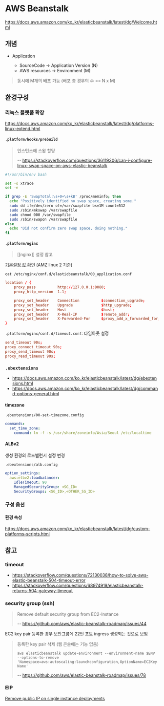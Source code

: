 # AWS Beanstalk

<https://docs.aws.amazon.com/ko_kr/elasticbeanstalk/latest/dg/Welcome.html>

## 개념

- Application

  - SourceCode -> Application Version (N)
  - AWS resources -> Environment (M)

> 동시에 M개의 배포 가능 (배포 총 경우의 수 == N x M)

## 환경구성

### 리눅스 플랫폼 확장

<https://docs.aws.amazon.com/ko_kr/elasticbeanstalk/latest/dg/platforms-linux-extend.html>

#### `.platform/hooks/prebuild`

> 인스턴스에 스왑 할당
>
> -- <https://stackoverflow.com/questions/36119306/can-i-configure-linux-swap-space-on-aws-elastic-beanstalk>

```bash
#!/usr/bin/env bash

set -o xtrace
set -e

if grep -E 'SwapTotal:\s+0+\s+kB' /proc/meminfo; then
  echo "Positively identified no swap space, creating some."
  sudo dd if=/dev/zero of=/var/swapfile bs=1M count=512
  sudo /sbin/mkswap /var/swapfile
  sudo chmod 000 /var/swapfile
  sudo /sbin/swapon /var/swapfile
else
  echo "Did not confirm zero swap space, doing nothing."
fi
```

#### `.platform/nginx`

> [[nginx]] 설정 참고

[기본설정 값 확인](https://stackoverflow.com/questions/66074722/what-is-the-port-number-of-the-web-application-to-which-default-proxy-config-on) (AMZ linux 2 기준)

`cat /etc/nginx/conf.d/elasticbeanstalk/00_application.conf`

```conf
location / {
    proxy_pass          http://127.0.0.1:8080;
    proxy_http_version  1.1;

    proxy_set_header    Connection          $connection_upgrade;
    proxy_set_header    Upgrade             $http_upgrade;
    proxy_set_header    Host                $host;
    proxy_set_header    X-Real-IP           $remote_addr;
    proxy_set_header    X-Forwarded-For     $proxy_add_x_forwarded_for;
}
```

`.platform/nginx/conf.d/timeout.conf`: 타임아웃 설정

```conf
send_timeout 90s;
proxy_connect_timeout 90s;
proxy_send_timeout 90s;
proxy_read_timeout 90s;
```

### `.ebextensions`

- <https://docs.aws.amazon.com/ko_kr/elasticbeanstalk/latest/dg/ebextensions.html>
- <https://docs.aws.amazon.com/ko_kr/elasticbeanstalk/latest/dg/command-options-general.html>

#### timezone

`.ebextensions/00-set-timezone.config`

```yml
commands:
  set_time_zone:
    command: ln -f -s /usr/share/zoneinfo/Asia/Seoul /etc/localtime
```

#### ALBv2

생성 환경의 로드밸런서 설정 변경

`.ebextensions/alb.config`

```yml
option_settings:
  aws:elbv2:loadbalancer:
    IdleTimeout: 90
    ManagedSecurityGroup: <SG_ID>
    SecurityGroups: <SG_ID>,<OTHER_SG_ID>
```

### 구성 옵션

#### 환경 속성

<https://docs.aws.amazon.com/ko_kr/elasticbeanstalk/latest/dg/custom-platforms-scripts.html>

## 참고

### timeout

- <https://stackoverflow.com/questions/72130038/how-to-solve-aws-elastic-beanstalk-504-timeout-error>
- <https://stackoverflow.com/questions/68974919/elasticbeanstalk-returns-504-gateway-timeout>

### security group (ssh)

> Remove default security group from EC2-Instance
>
> -- <https://github.com/aws/elastic-beanstalk-roadmap/issues/44>

EC2 key pair 등록한 경우 보안그룹에 22번 포트 ingress 생성되는 것으로 보임

> 등록한 key pair 삭제 (웹 콘솔에는 기능 없음)
>
> `aws elasticbeanstalk update-environment --environment-name $ENV --options-to-remove 'Namespace=aws:autoscaling:launchconfiguration,OptionName=EC2KeyName'`
>
> -- <https://github.com/aws/elastic-beanstalk-roadmap/issues/78>

### EIP

[Remove public IP on single instance deployments](https://github.com/aws/elastic-beanstalk-roadmap/issues/47)
